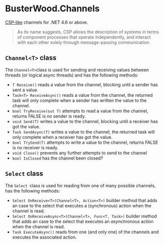 # BusterWood.Channels
[CSP-like](https://en.wikipedia.org/wiki/Communicating_sequential_processes) channels for .NET 4.6 or above.

> As its name suggests, CSP allows the description of systems in terms of component processes that operate independently, 
> and interact with each other solely through message-passing communication.

## `Channel<T>` class 
The `Channel<T>`class is used for sending and receiving values between threads (or logical async threads) and has the following methods:

* `T Receive()` reads a value from the channel, blocking until a sender has sent a value.
* `Task<T> ReceiveAsync()` reads a value from the channel, the returned task will only complete when a sender has written the value to the channel.
* `bool TryReceive(out T)` attempts to read a value from the channel, returns FALSE is no sender is ready.
* `void Send(T)` writes a value to the channel, blocking until a receiver has got the value.
* `Task SendAsync(T)` writes a value to the channel, the returned task will only complete when a receiver has got the value.
* `bool TrySend(T)` attempts to write a value to the channel, returns FALSE is no receiver is ready.
* `void Close()` prevents any further attempts to send to the channel
* `bool IsClosed` has the channel been closed?

## `Select` class 
The `Select `class is used for reading from one of many possible channels, has the following methods:

* `Select OnReceive<T>(Channel<T>, Action<T>)` builder method that adds an case to the select that executes a (synchronous) action when the channel is read.
* `Select OnReceiveAsync<T>(Channel<T>, Func<T, Task>)` builder method that adds an case to the select that executes an *asynchronous* action when the channel is read.
* `Task ExecuteAsync()` reads from one (and only one) of the channels and executes the associated action.
